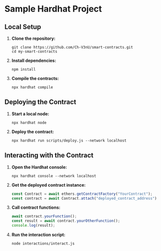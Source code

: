 # Sample Hardhat Project

## Local Setup

1. **Clone the repository:**
    ```shell
    git clone https://github.com/Ch-V3nU/smart-contracts.git
    cd my-smart-contracts
    ```

2. **Install dependencies:**
    ```shell
    npm install
    ```

3. **Compile the contracts:**
    ```shell
    npx hardhat compile
    ```

## Deploying the Contract

1. **Start a local node:**
    ```shell
    npx hardhat node
    ```

2. **Deploy the contract:**
    ```shell
    npx hardhat run scripts/deploy.js --network localhost
    ```

## Interacting with the Contract

1. **Open the Hardhat console:**
    ```shell
    npx hardhat console --network localhost
    ```

2. **Get the deployed contract instance:**
    ```javascript
    const Contract = await ethers.getContractFactory("YourContract");
    const contract = await Contract.attach("deployed_contract_address");
    ```

3. **Call contract functions:**
    ```javascript
    await contract.yourFunction();
    const result = await contract.yourOtherFunction();
    console.log(result);
    ```

4. **Run the interaction script:**
    ```shell
    node interactions/interact.js
    ```